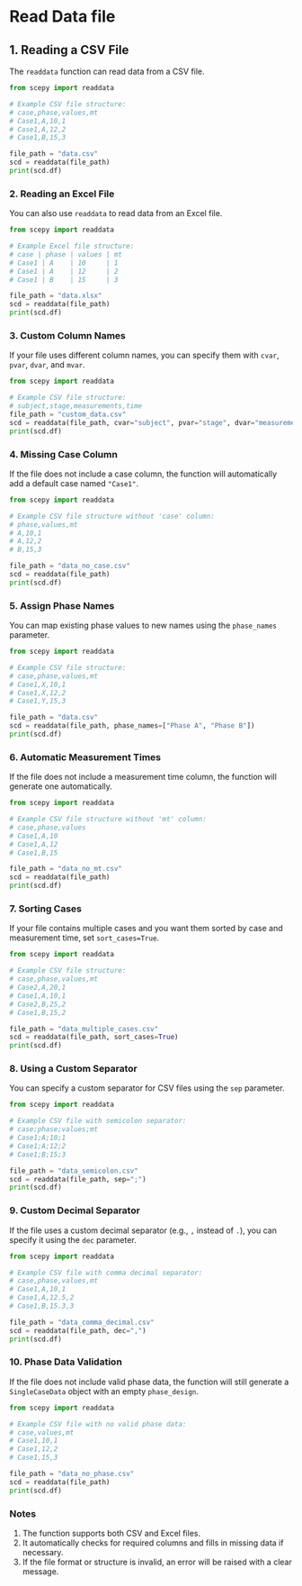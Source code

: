 # Read Data file


## **1. Reading a CSV File**
The `readdata` function can read data from a CSV file.

```python
from scepy import readdata

# Example CSV file structure:
# case,phase,values,mt
# Case1,A,10,1
# Case1,A,12,2
# Case1,B,15,3

file_path = "data.csv"
scd = readdata(file_path)
print(scd.df)
```

### **2. Reading an Excel File**
You can also use `readdata` to read data from an Excel file.

```python
from scepy import readdata

# Example Excel file structure:
# case | phase | values | mt
# Case1 | A    | 10     | 1
# Case1 | A    | 12     | 2
# Case1 | B    | 15     | 3

file_path = "data.xlsx"
scd = readdata(file_path)
print(scd.df)
```

### **3. Custom Column Names**
If your file uses different column names, you can specify them with `cvar`, `pvar`, `dvar`, and `mvar`.

```python
from scepy import readdata

# Example CSV file structure:
# subject,stage,measurements,time
file_path = "custom_data.csv"
scd = readdata(file_path, cvar="subject", pvar="stage", dvar="measurements", mvar="time")
print(scd.df)
```

### **4. Missing Case Column**
If the file does not include a case column, the function will automatically add a default case named `"Case1"`.

```python
from scepy import readdata

# Example CSV file structure without 'case' column:
# phase,values,mt
# A,10,1
# A,12,2
# B,15,3

file_path = "data_no_case.csv"
scd = readdata(file_path)
print(scd.df)
```

### **5. Assign Phase Names**
You can map existing phase values to new names using the `phase_names` parameter.

```python
from scepy import readdata

# Example CSV file structure:
# case,phase,values,mt
# Case1,X,10,1
# Case1,X,12,2
# Case1,Y,15,3

file_path = "data.csv"
scd = readdata(file_path, phase_names=["Phase A", "Phase B"])
print(scd.df)
```

### **6. Automatic Measurement Times**
If the file does not include a measurement time column, the function will generate one automatically.

```python
from scepy import readdata

# Example CSV file structure without 'mt' column:
# case,phase,values
# Case1,A,10
# Case1,A,12
# Case1,B,15

file_path = "data_no_mt.csv"
scd = readdata(file_path)
print(scd.df)
```

### **7. Sorting Cases**
If your file contains multiple cases and you want them sorted by case and measurement time, set `sort_cases=True`.

```python
from scepy import readdata

# Example CSV file structure:
# case,phase,values,mt
# Case2,A,20,1
# Case1,A,10,1
# Case2,B,25,2
# Case1,B,15,2

file_path = "data_multiple_cases.csv"
scd = readdata(file_path, sort_cases=True)
print(scd.df)
```

### **8. Using a Custom Separator**
You can specify a custom separator for CSV files using the `sep` parameter.

```python
from scepy import readdata

# Example CSV file with semicolon separator:
# case;phase;values;mt
# Case1;A;10;1
# Case1;A;12;2
# Case1;B;15;3

file_path = "data_semicolon.csv"
scd = readdata(file_path, sep=";")
print(scd.df)
```

### **9. Custom Decimal Separator**
If the file uses a custom decimal separator (e.g., `,` instead of `.`), you can specify it using the `dec` parameter.

```python
from scepy import readdata

# Example CSV file with comma decimal separator:
# case,phase,values,mt
# Case1,A,10,1
# Case1,A,12.5,2
# Case1,B,15.3,3

file_path = "data_comma_decimal.csv"
scd = readdata(file_path, dec=",")
print(scd.df)
```

### **10. Phase Data Validation**
If the file does not include valid phase data, the function will still generate a `SingleCaseData` object with an empty `phase_design`.

```python
from scepy import readdata

# Example CSV file with no valid phase data:
# case,values,mt
# Case1,10,1
# Case1,12,2
# Case1,15,3

file_path = "data_no_phase.csv"
scd = readdata(file_path)
print(scd.df)
```

### Notes
1. The function supports both CSV and Excel files.
2. It automatically checks for required columns and fills in missing data if necessary.
3. If the file format or structure is invalid, an error will be raised with a clear message.